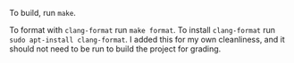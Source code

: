 To build, run `make`.

To format with `clang-format` run `make format`. To install `clang-format` run `sudo apt-install clang-format`. I added this for my own cleanliness, and it should not need to be run to build the project for grading.